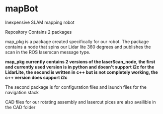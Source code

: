 # mapBot
Inexpensive SLAM mapping robot

Repository Contains 2 packages

map_pkg is a package created specifically for our robot. The package contains a node
that spins our Lidar lite 360 degrees and publishes the scan in the ROS laserscan message type.

**map_pkg currently contains 2 versions of the laserScan_node, the first and currently used version is in python
and doesn't support i2c for the LidarLite, the second is written in c++ but is not completely working, the c++ version does
support i2c**

The second package is for configuration files and launch files for the navigation stack

CAD files for our rotating assembly and lasercut pices are also availible in the CAD folder
